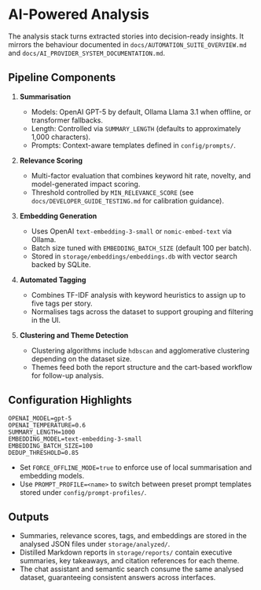 # AI-Powered Analysis

The analysis stack turns extracted stories into decision-ready insights. It mirrors the behaviour documented in `docs/AUTOMATION_SUITE_OVERVIEW.md` and `docs/AI_PROVIDER_SYSTEM_DOCUMENTATION.md`.

## Pipeline Components

1. **Summarisation**
   - Models: OpenAI GPT-5 by default, Ollama Llama 3.1 when offline, or transformer fallbacks.
   - Length: Controlled via `SUMMARY_LENGTH` (defaults to approximately 1,000 characters).
   - Prompts: Context-aware templates defined in `config/prompts/`.

2. **Relevance Scoring**
   - Multi-factor evaluation that combines keyword hit rate, novelty, and model-generated impact scoring.
   - Threshold controlled by `MIN_RELEVANCE_SCORE` (see `docs/DEVELOPER_GUIDE_TESTING.md` for calibration guidance).

3. **Embedding Generation**
   - Uses OpenAI `text-embedding-3-small` or `nomic-embed-text` via Ollama.
   - Batch size tuned with `EMBEDDING_BATCH_SIZE` (default 100 per batch).
   - Stored in `storage/embeddings/embeddings.db` with vector search backed by SQLite.

4. **Automated Tagging**
   - Combines TF-IDF analysis with keyword heuristics to assign up to five tags per story.
   - Normalises tags across the dataset to support grouping and filtering in the UI.

5. **Clustering and Theme Detection**
   - Clustering algorithms include `hdbscan` and agglomerative clustering depending on the dataset size.
   - Themes feed both the report structure and the cart-based workflow for follow-up analysis.

## Configuration Highlights

```dotenv
OPENAI_MODEL=gpt-5
OPENAI_TEMPERATURE=0.6
SUMMARY_LENGTH=1000
EMBEDDING_MODEL=text-embedding-3-small
EMBEDDING_BATCH_SIZE=100
DEDUP_THRESHOLD=0.85
```

- Set `FORCE_OFFLINE_MODE=true` to enforce use of local summarisation and embedding models.
- Use `PROMPT_PROFILE=<name>` to switch between preset prompt templates stored under `config/prompt-profiles/`.

## Outputs

- Summaries, relevance scores, tags, and embeddings are stored in the analysed JSON files under `storage/analyzed/`.
- Distilled Markdown reports in `storage/reports/` contain executive summaries, key takeaways, and citation references for each theme.
- The chat assistant and semantic search consume the same analysed dataset, guaranteeing consistent answers across interfaces.
